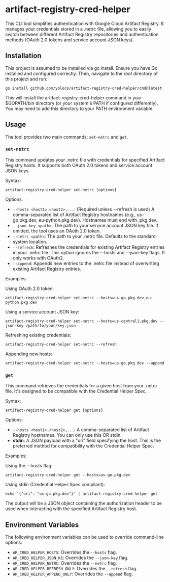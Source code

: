 # artifact-registry-cred-helper


This CLI tool simplifies authentication with Google Cloud Artifact Registry. It manages your credentials stored in a .netrc file, allowing you to easily switch between different Artifact Registry repositories and authentication methods (OAuth 2.0 tokens and service account JSON keys).

## Installation

This project is assumed to be installed via go install. Ensure you have Go installed and configured correctly. Then, navigate to the root directory of this project and run:

```
go install github.com/yolocs/artifact-registry-cred-helper/cmd@latest
```

This will install the artifact-registry-cred-helper command in your $GOPATH/bin directory (or your system's PATH if configured differently). You may need to add this directory to your PATH environment variable.

## Usage

The tool provides two main commands: `set-netrc` and `get`.

### `set-netrc`

This command updates your .netrc file with credentials for specified Artifact Registry hosts. It supports both OAuth 2.0 tokens and service account JSON keys.

Syntax:

```
artifact-registry-cred-helper set-netrc [options]
```

Options:

* `--hosts <host1>,<host2>,...`: (Required unless --refresh is used) A comma-separated list of Artifact Registry hostnames (e.g., us-go.pkg.dev, eu-python.pkg.dev). Hostnames must end with .pkg.dev.
* `--json-key <path>`: The path to your service account JSON key file. If omitted, the tool uses an OAuth 2.0 token.
* `--netrc <path>`: The path to your .netrc file. Defaults to the standard system location.
* `--refresh`: Refreshes the credentials for existing Artifact Registry entries in your .netrc file. This option ignores the --hosts and --json-key flags. It only works with OAuth2.
* `--append`: Appends new entries to the .netrc file instead of overwriting existing Artifact Registry entries.

Examples:

Using OAuth 2.0 token:

```
artifact-registry-cred-helper set-netrc --hosts=us-go.pkg.dev,eu-python.pkg.dev
```

Using a service account JSON key:

```
artifact-registry-cred-helper set-netrc --hosts=us-central1.pkg.dev --json-key /path/to/your/key.json
```

Refreshing existing credentials:

```
artifact-registry-cred-helper set-netrc --refresh
```

Appending new hosts:

```
artifact-registry-cred-helper set-netrc --hosts=us-go.pkg.dev --append
```

### `get`

This command retrieves the credentials for a given host from your .netrc file. It's designed to be compatible with the Credential Helper Spec.

Syntax:

```
artifact-registry-cred-helper get [options]
```

Options:

* `--hosts <host1>,<host2>,...`: A comma-separated list of Artifact Registry hostnames. You can only use this OR stdin.
* **stdin**: A JSON payload with a "uri" field specifying the host. This is the preferred method for compatibility with the Credential Helper Spec.

Examples:

Using the --hosts flag:

```
artifact-registry-cred-helper get --hosts=us-go.pkg.dev
```

Using stdin (Credential Helper Spec compliant):

```
echo '{"uri": "us-go.pkg.dev"}' | artifact-registry-cred-helper get
```

The output will be a JSON object containing the authorization header to be used when interacting with the specified Artifact Registry host.

## Environment Variables

The following environment variables can be used to override command-line options:

* `AR_CRED_HELPER_HOSTS`: Overrides the `--hosts` flag.
* `AR_CRED_HELPER_JSON_KE`: Overrides the `--json-key` flag.
* `AR_CRED_HELPER_NETRC`: Overrides the `--netrc` flag.
* `AR_CRED_HELPER_REFRESH_ONLY`: Overrides the `--refresh` flag.
* `AR_CRED_HELPER_APPEND_ONLY`: Overrides the `--append` flag.
